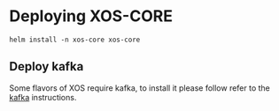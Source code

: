 # Deploying XOS-CORE

```shell
helm install -n xos-core xos-core
```

## Deploy kafka

Some flavors of XOS require kafka, to install it please
follow refer to the [kafka](kafka.md) instructions.
